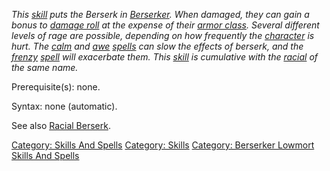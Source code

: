 *This [skill](:Category:_Skills_And_Spells.md "wikilink") puts the
Berserk in [Berserker](:Category:_Berserkers.md "wikilink"). When
damaged, they can gain a bonus to [damage
roll](Damage_Roll.md "wikilink") at the expense of their [armor
class](Armor_Class.md "wikilink"). Several different levels of rage are
possible, depending on how frequently the
[character](:Category:_Characters.md "wikilink") is hurt. The
[calm](Calm.md "wikilink") and [awe](Awe.md "wikilink")
[spells](:Category:_Spells.md "wikilink") can slow the effects of
berserk, and the [frenzy](Frenzy.md "wikilink")
[spell](:Category:_Spells.md "wikilink") will exacerbate them. This
[skill](:Category:_Skills_And_Spells.md "wikilink") is cumulative with
the [racial](Racial_Berserk.md "wikilink") of the same name.*

Prerequisite(s): none.

Syntax: none (automatic).

See also [Racial Berserk](Racial_Berserk.md "wikilink").

[Category: Skills And Spells](Category:_Skills_And_Spells "wikilink")
[Category: Skills](Category:_Skills "wikilink") [Category: Berserker
Lowmort Skills And
Spells](Category:_Berserker_Lowmort_Skills_And_Spells "wikilink")
